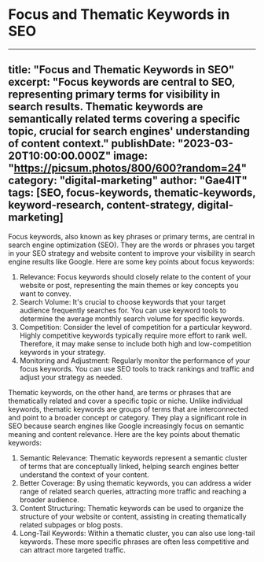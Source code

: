 # Focus and Thematic Keywords in SEO

---
title: "Focus and Thematic Keywords in SEO"
excerpt: "Focus keywords are central to SEO, representing primary terms for visibility in search results. Thematic keywords are semantically related terms covering a specific topic, crucial for search engines' understanding of content context."
publishDate: "2023-03-20T10:00:00.000Z"
image: "https://picsum.photos/800/600?random=24"
category: "digital-marketing"
author: "Gae4IT"
tags: [SEO, focus-keywords, thematic-keywords, keyword-research, content-strategy, digital-marketing]
---

Focus keywords, also known as key phrases or primary terms, are central in search engine optimization (SEO). They are the words or phrases you target in your SEO strategy and website content to improve your visibility in search engine results like Google. Here are some key points about focus keywords:

1. Relevance: Focus keywords should closely relate to the content of your website or post, representing the main themes or key concepts you want to convey.
2. Search Volume: It's crucial to choose keywords that your target audience frequently searches for. You can use keyword tools to determine the average monthly search volume for specific keywords.
3. Competition: Consider the level of competition for a particular keyword. Highly competitive keywords typically require more effort to rank well. Therefore, it may make sense to include both high and low-competition keywords in your strategy.
4. Monitoring and Adjustment: Regularly monitor the performance of your focus keywords. You can use SEO tools to track rankings and traffic and adjust your strategy as needed.

Thematic keywords, on the other hand, are terms or phrases that are thematically related and cover a specific topic or niche. Unlike individual keywords, thematic keywords are groups of terms that are interconnected and point to a broader concept or category. They play a significant role in SEO because search engines like Google increasingly focus on semantic meaning and content relevance. Here are the key points about thematic keywords:

1. Semantic Relevance: Thematic keywords represent a semantic cluster of terms that are conceptually linked, helping search engines better understand the context of your content.
2. Better Coverage: By using thematic keywords, you can address a wider range of related search queries, attracting more traffic and reaching a broader audience.
3. Content Structuring: Thematic keywords can be used to organize the structure of your website or content, assisting in creating thematically related subpages or blog posts.
4. Long-Tail Keywords: Within a thematic cluster, you can also use long-tail keywords. These more specific phrases are often less competitive and can attract more targeted traffic.